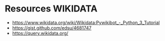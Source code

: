 # Resources WIKIDATA

* https://www.wikidata.org/wiki/Wikidata:Pywikibot_-_Python_3_Tutorial
* https://gist.github.com/edsu/4681747
* https://query.wikidata.org/
